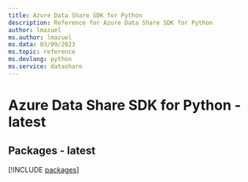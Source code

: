 ```yaml
---
title: Azure Data Share SDK for Python
description: Reference for Azure Data Share SDK for Python
author: lmazuel
ms.author: lmazuel
ms.data: 03/09/2023
ms.topic: reference
ms.devlang: python
ms.service: datashare
---
```

# Azure Data Share SDK for Python - latest
## Packages - latest
[!INCLUDE [packages](data-share-index.md)]